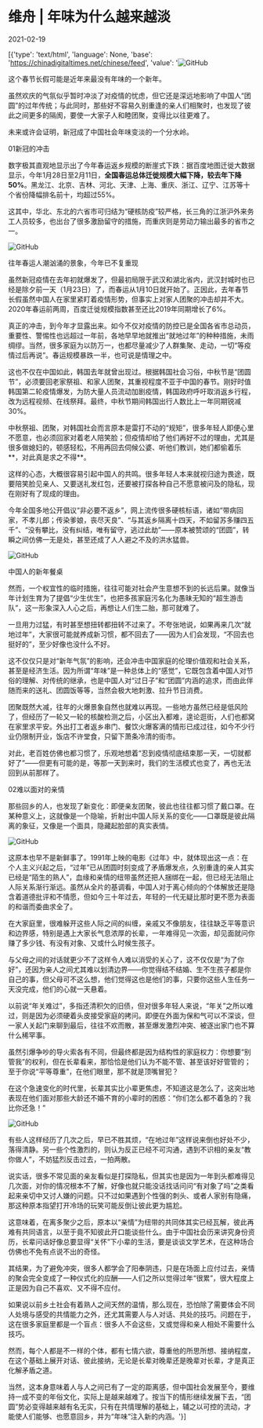 # 维舟 | 年味为什么越来越淡

2021-02-19

[{'type': 'text/html', 'language': None, 'base': 'https://chinadigitaltimes.net/chinese/feed', 'value': '![GitHub](https://chinadigitaltimes.net/chinese/files/2021/02/post-662823-602fc0e51da8e.)

这个春节长假可能是近年来最没有年味的一个新年。

虽然欢庆的气氛似乎暂时冲淡了对疫情的忧虑，但它还是深远地影响了中国人“团圆”的过年传统；与此同时，那些好不容易久别重逢的亲人们相聚时，也发现了彼此之间更多的隔阂，要使一大家子人和睦团聚，变得比以往更难了。

未来或许会证明，新冠成了中国社会年味变淡的一个分水岭。

01新冠的冲击

数字极其直观地显示出了今年春运返乡规模的断崖式下跌：据百度地图迁徙大数据显示，今年1月28日至2月11日，**全国春运总体迁徙规模大幅下降，较去年下降50%**。黑龙江、北京、吉林、河北、天津、上海、重庆、浙江、辽宁、江苏等十个省份降幅排名前十，均超过55%。

这其中，华北、东北的六省市可归结为“硬核防疫”较严格，长三角的江浙沪外来务工人员较多，也出台了很多激励留守的措施，而重庆则是劳动力输出最多的省市之一。

![GitHub](https://chinadigitaltimes.net/chinese/files/2021/02/post-662823-602fc0e760bb5.)

往年春运人潮汹涌的景象，今年已不复重现



虽然新冠疫情在去年初就爆发了，但最初局限于武汉和湖北省内，武汉封城时也已经是除夕前一天（1月23日）了，而春运从1月10日就开始了。正因此，去年春节长假虽然中国人在家里紧盯着疫情形势，但事实上对家人团聚的冲击却并不大。2020年春运前两周，百度迁徙规模指数甚至还比2019年同期增长了6%。

真正的冲击，到今年才显露出来。如今不仅对疫情的防控已是全国各省市总动员，重要性、警惕性也远超过一年前，各地早早地就推出“就地过年”的种种措施，未雨绸缪。当然，很多家庭为以防万一，也都尽量减少了人群集聚、走动，一切“等疫情过后再说”。春运规模暴跌一半，也可说是情理之中。

这也不仅在中国如此，韩国去年就曾出现过。根据韩国社会习俗，中秋节是“团圆节”，必须要回老家祭祖、和家人团聚，其重视程度不亚于中国的春节。刚好时值韩国第二轮疫情爆发，为防大量人员流动加剧疫情，韩国政府呼吁取消返乡行程，改为远程视频、在线祭拜。最终，中秋节期间韩国出行人数比上一年同期锐减30%。

中秋祭祖、团聚，对韩国社会而言原本是雷打不动的“规矩”，很多年轻人即便心里不愿意，也必须回家对着老人陪笑脸；但疫情却给了他们再好不过的理由，尤其是很多做媳妇的，顿感轻松，不用再回去伺候公婆、听他们教训，她们都偷着乐**，对此真是求之不得**。

这样的心态，大概很容易引起中国人的共鸣。很多年轻人本来就视归途为畏途，既要陪笑脸见亲人、又要送礼发红包，还要被打探各种自己不愿意被问及的隐私，现在刚好有了现成的理由。

今年全国多地公开倡议“非必要不返乡”，网上流传很多硬核标语，诸如“带病回家，不孝儿郎；传染爹娘，丧尽天良”、“与其返乡隔离十四天，不如留苏多赚四五千”、“没有攀比，没有纠结，唯有留守，逃过此劫”——原本被赞颂的“团圆”，转瞬之间仿佛一无是处，甚至还成了人人避之不及的洪水猛兽。

![GitHub](https://chinadigitaltimes.net/chinese/files/2021/02/post-662823-602fc0e948870.)

中国人的新年餐桌



然而，一个权宜性的临时措施，往往可能对社会产生意想不到的长远后果。就像当年计划生育为了提倡“少生优生”，也把多孩家庭污名化为愚昧无知的“超生游击队”，这一形象深入人心之后，再想让人们生二胎，那可就难了。

一旦用力过猛，有时甚至想扭转都扭转不过来了。不夸张地说，如果再来几次“就地过年”，大家很可能就养成新习惯，都不回去了——因为人们会发现，“不回去也挺好的”，至少好像也没什么不好。

这不仅仅只是对“新年气氛”的影响，还会冲击中国家庭的伦理价值观和社会关系，甚至是经济生活。因为所谓“年味”是一种总体上的“感觉”，它既包含着中国人对节俗的理解、对传统的继承，也是中国人对“过日子”和“团圆”内涵的追求，而由此伴随而来的送礼、团圆饭等等，当然会极大地刺激、拉升节日消费。

团聚既然大减，往年的火爆景象自然也就难以再现。一些地方虽然已经是低风险了，但经历了一轮又一轮的核酸检测之后，小区出入都难，遑论逛街，人们也都窝在家里求平安。外出打工者返乡串门、餐饮火爆客满的情形已成过往，如今不少行业仍限制开业，饭店不许堂食，只留下萧条冷清的街市。

对此，老百姓仿佛也都习惯了，乐观地想着“忍到疫情彻底结束那一天，一切就都好了”——但更有可能的是，等那一天到来时，我们的生活模式也变了，再也无法回到从前那样了。

02难以面对的亲情

那些回乡的人，也发现了新变化：即便亲友团聚，彼此也往往都习惯了戴口罩。在某种意义上，这就像是一个隐喻，折射出中国人际关系的变化——口罩既是彼此隔离的象征，又像是一个面具，隐藏起脸部的真实表情。

![GitHub](https://chinadigitaltimes.net/chinese/files/2021/02/post-662823-602fc0eb3bd68.)

这原本也早不是新鲜事了。1991年上映的电影《过年》中，就体现出这一点：在个人主义兴起之后，“过年”已从团圆时刻变成了矛盾爆发点，久别重逢的亲人其实已经是“陌生的熟人”，血缘和亲情的纽带虽然还把人捆绑在一起，但已经无法阻止人际关系渐行渐远。虽然从全片的基调看，中国人对于离心倾向的个体解放还是隐含着道德批评和不情愿，但如今三十年过去，年轻的一代无疑比那时更不愿为表面的和谐而委曲求全了。

在大家庭里，很难躲开这些人际之间的纠缠，亲戚又不像朋友，往往缺乏平等意识和边界感，特别是遇上大家长气息浓厚的长辈，一年难得见一次面，却见面就问你赚了多少钱、有没有对象、又或什么时候生孩子。

与父母之间的对话就更少不了这样令人难以消受的关心了，这不仅仅是“为了你好”，还因为亲人之间尤其难以划清边界——你觉得结不结婚、生不生孩子都是你自己的事，但父母可不这么想，他们觉得这也是他们的事，只要你这些人生任务一天没完成，他们的心就一天悬着。

以前说“年关难过”，多指还清积欠的旧债，但对很多年轻人来说，“年关”之所以难过，则是因为必须硬着头皮接受家庭的拷问。即便在外面为保和气可以不深谈，但一家人关起门来聊到最后，往往不欢而散，甚至爆发激烈冲突、被逐出家门也不算什么稀罕事。

虽然引爆争吵的导火索各有不同，但最终都是因为结构性的家庭权力：你想要“别管我”的权利，但在长辈看来，那恰恰是他们认为不能不管、甚至该好好管管的；至于你说“平等尊重”，在他们眼里，那不就是顶嘴冒犯？

在这个急速变化的时代里，长辈其实比小辈更焦虑，不知道这是怎么了，这突出地表现在他们面对那些大龄还不婚不育的小辈时的困惑：“你们怎么都不着急的？我比你还急！”

![GitHub](https://chinadigitaltimes.net/chinese/files/2021/02/post-662823-602fc0eccd525.)

有些人这样经历了几次之后，早已不胜其烦，“在地过年”这样说来倒也好处不少，落得清静。另一些个性激烈的，则认为反正已经不可沟通，遇到不识相的亲友“教你做人”，不妨猛烈反击过去，一拍两散。

说实话，很多不常见面的亲友看似是打探隐私，但其实也是因为一年到头都难得见几次面，对你的情况根本不了解，好像也就只能没话找话问问“有对象了吗”之类看起来亲切中又讨人嫌的问题。只不过如果遇到个性强的刺头、或者人家别有隐痛，那这种原本指望打开冷场的玩笑可能反倒让彼此更为尴尬。

这意味着，在离多聚少之后，原本以“亲情”为纽带的共同体其实已经瓦解，彼此再难有共同语言，以至于竟不知彼此开口能谈些什么。由于中国社会历来讲究身份资历，长辈问话好像总要显得“关怀”下小辈的生活，要是谈谈文学艺术，在这种场合仿佛也不免有点说不出的奇怪。

其结果，为了避免冲突，很多人都学会了阳奉阴违，只是在场面上应付过去，亲情的聚会完全变成了一种仪式化的应酬——人们之所以觉得过年“很累”，很大程度上正是因为自己不喜欢、又不得不应付。

如果说以前乡土社会有着熟人之间天然的温情，那么现在，恐怕除了需要体会不同人处境与感受的共情能力之外，还尤其需要人与人对话、共处的技巧。问题在于，这在很多家庭里都是一个盲点：很多人不会这些，又或觉得和亲人相处不需要什么技巧。

然而，每个人都是不一样的个体，都有七情六欲，尊重他的所思所想、接纳程度，在这个基础上展开对话、彼此接纳，无论是长辈对晚辈还是晚辈对长辈，才是真正化解矛盾之道。

当然，这本身意味着人与人之间已有了一定的距离感，但中国社会发展至今，要维持一成不变的年俗文化，实际上是越来越难了。按当下的情形继续发展下去，“团圆”势必变得越来越有名无实，只有在共情理解的基础上，辅之以可控的流动，才能使人们能够、也愿意回乡，并为“年味”注入新的内涵。'}]